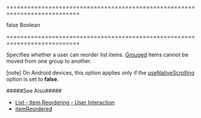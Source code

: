 ===========================================================================
<!--default-->false<!--/default-->
<!--type-->Boolean<!--/type-->
===========================================================================

<!--shortDescription-->
Specifies whether a user can reorder list items. [Grouped](/Documentation/ApiReference/UI_Widgets/dxList/Configuration/#grouped) items cannot be moved from one group to another.
<!--/shortDescription-->

<!--fullDescription-->
[note] On Android devices, this option applies only if the [useNativeScrolling](/Documentation/ApiReference/UI_Widgets/dxList/Configuration/#useNativeScrolling) option is set to **false**.

#####See Also#####
- [List - Item Reordering - User Interaction](/Documentation/Guide/Widgets/List/Item_Reordering/#User_Interaction)
- [itemReordered](/Documentation/ApiReference/UI_Widgets/dxList/Events/#itemReordered)
<!--/fullDescription-->